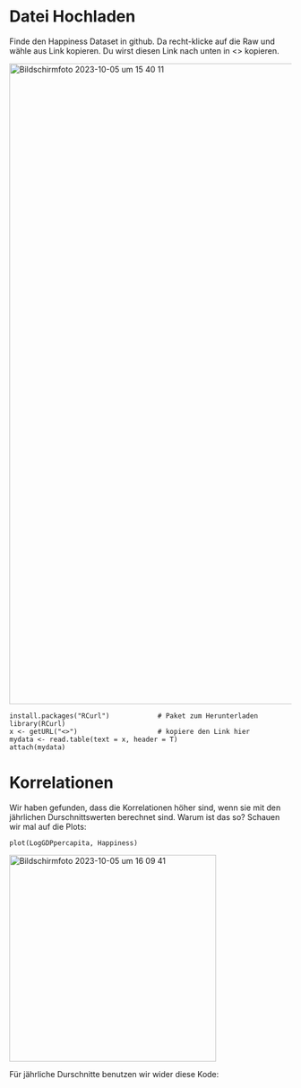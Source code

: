 # Datei Hochladen

Finde den Happiness Dataset in github. Da recht-klicke auf die Raw und wähle aus Link kopieren. Du wirst diesen Link nach unten in <> kopieren.


<img width="1144" alt="Bildschirmfoto 2023-10-05 um 15 40 11" src="https://github.com/tbilgin/DataScienceCourse/assets/26571015/d25688aa-9af9-4c2d-a4b3-6f82b2da45bb">


```
install.packages("RCurl")            # Paket zum Herunterladen
library(RCurl)                       
x <- getURL("<>")                    # kopiere den Link hier
mydata <- read.table(text = x, header = T)
attach(mydata)                       
```   


# Korrelationen

Wir haben gefunden, dass die Korrelationen höher sind, wenn sie mit den jährlichen Durschnittswerten berechnet sind. Warum ist das so? Schauen wir mal auf die Plots:

```
plot(LogGDPpercapita, Happiness)
```
<img width="369" alt="Bildschirmfoto 2023-10-05 um 16 09 41" src="https://github.com/tbilgin/DataScienceCourse/assets/26571015/1a93f611-674a-4b53-97ec-39735ce8855b">

Für jährliche Durschnitte benutzen wir wider diese Kode:
```







